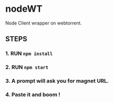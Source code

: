 # nodeWT
Node Client wrapper on webtorrent.

## STEPS

### 1. RUN `npm install`
### 2. RUN `npm start`
### 3. A prompt will ask you for magnet URL.
### 4. Paste it and boom !
